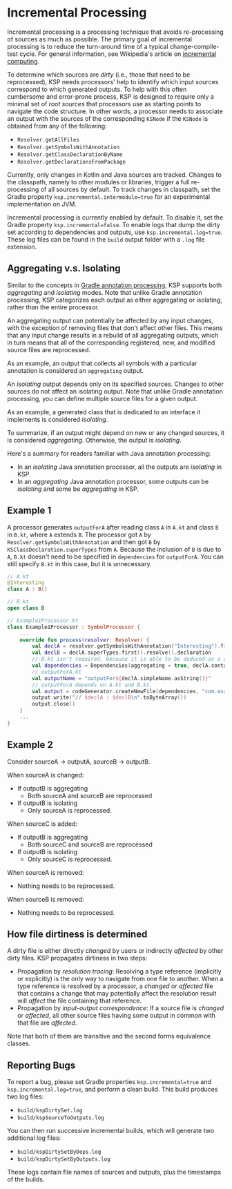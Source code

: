 # Incremental Processing

Incremental processing is a processing technique that avoids re-processing of sources as much as possible.
The primary goal of incremental processing is to reduce the turn-around time of a typical change-compile-test cycle.
For general information, see Wikipedia's article on [incremental computing](https://en.wikipedia.org/wiki/Incremental_computing).

To determine which sources are _dirty_ (i.e., those that need to be reprocessed), KSP needs
processors' help to identify which input sources correspond to which generated outputs.
To help with this often cumbersome and error-prone process, KSP is designed to require only a minimal
set of *root sources* that processors use as starting points to navigate the code structure. In other
words, a processor needs to associate an output with the sources of the corresponding `KSNode` if the
`KSNode` is obtained from any of the following:
* `Resolver.getAllFiles`
* `Resolver.getSymbolsWithAnnotation`
* `Resolver.getClassDeclarationByName`
* `Resolver.getDeclarationsFromPackage`

Currently, only changes in Kotlin and Java sources are tracked. Changes to the classpath, namely to other modules
or libraries, trigger a full re-processing of all sources by default. To track changes in classpath, set the Gradle property
`ksp.incremental.intermodule=true` for an experimental implementation on JVM.

Incremental processing is currently enabled by default. To disable it, set the Gradle property
`ksp.incremental=false`. To enable logs that dump the dirty set according to dependencies and
outputs, use `ksp.incremental.log=true`. These log files can be found in the `build` output folder with a `.log` file extension.

## Aggregating v.s. Isolating

Similar to the concepts in [Gradle annotation processing](https://docs.gradle.org/current/userguide/java_plugin.html#sec:incremental_annotation_processing),
KSP supports both *aggregating* and *isolating* modes. Note that unlike Gradle annotation processing,
KSP categorizes each output as either aggregating or isolating, rather than the entire processor.


An aggregating output can potentially be affected by any input changes, with the exception of removing files that don't affect
other files. This means that any input change results in a rebuild of all aggregating outputs,
which in turn means that all of the corresponding registered, new, and modified source files are reprocessed.

As an example, an output that collects all symbols with a particular annotation is considered an `aggregating` output.


An *isolating* output depends only on its specified sources. Changes to other sources do not affect an isolating output.
Note that unlike Gradle annotation processing, you can define multiple source files for a given output.

As an example, a generated class that is dedicated to an interface it implements is considered *isolating*.

To summarize, if an output might depend on new or any changed sources, it is considered *aggregating*. Otherwise, the output is *isolating*.

Here's a summary for readers familiar with Java annotation processing:
* In an *isolating* Java annotation processor, all the outputs are *isolating* in KSP.
* In an *aggregating* Java annotation processor, some outputs can be *isolating* and some be
*aggregating* in KSP.

## Example 1
A processor generates `outputForA` after reading class `A` in `A.kt` and class `B` in `B.kt`,
where `A` extends `B`. The processor got `A` by `Resolver.getSymbolsWithAnnotation` and then got
`B` by `KSClassDeclaration.superTypes` from `A`. Because the inclusion of `B` is due to `A`,
`B.kt` doesn't need to be specified in `dependencies` for `outputForA`. You can still specify `B.kt` in this case, but it is unnecessary.

```kotlin
// A.kt
@Interesting
class A : B()

// B.kt
open class B

// Example1Processor.kt
class Example1Processor : SymbolProcessor {
    ...
    override fun process(resolver: Resolver) {
        val declA = resolver.getSymbolsWithAnnotation("Interesting").first() as KSClassDeclaration
        val declB = declA.superTypes.first().resolve().declaration
        // B.kt isn't required, because it is able to be deduced as a dependency by KSP.
        val dependencies = Dependencies(aggregating = true, declA.containingFile!!)
        // outputForA.kt
        val outputName = "outputFor${declA.simpleName.asString()}"
        // outputForA depends on A.kt and B.kt.
        val output = codeGenerator.createNewFile(dependencies, "com.example", outputName, "kt")
        output.write("// $declA : $declB\n".toByteArray())
        output.close()
    }
    ...
}
```

## Example 2
Consider sourceA -> outputA, sourceB -> outputB.

When sourceA is changed:
* If outputB is aggregating
  * Both sourceA and sourceB are reprocessed
* If outputB is isolating
  * Only sourceA is reprocessed.

When sourceC is added:
* If outputB is aggregating
  * Both sourceC and sourceB are reprocessed
* If outputB is isolating
  * Only sourceC is reprocessed.

When sourceA is removed:
* Nothing needs to be reprocessed.

When sourceB is removed:
* Nothing needs to be reprocessed.

## How file dirtiness is determined
A dirty file is either directly *changed* by users or indirectly *affected* by other dirty files. KSP propagates dirtiness in two steps:
* Propagation by *resolution tracing*:
  Resolving a type reference (implicitly or explicitly) is the only way to navigate from one file
  to another. When a type reference is resolved by a processor, a *changed* or *affected* file that
  contains a change that may potentially affect the resolution result will *affect* the file
  containing that reference.
* Propagation by *input-output correspondence*:
  If a source file is *changed* or *affected*, all other source files having some output in common
  with that file are *affected*.

Note that both of them are transitive and the second forms equivalence classes.

## Reporting Bugs
To report a bug, please set Gradle properties `ksp.incremental=true` and `ksp.incremental.log=true`,
and perform a clean build. This build produces two log files:

* `build/kspDirtySet.log`
* `build/kspSourceToOutputs.log`

You can then run successive incremental builds, which will generate two additional log files:

* `build/kspDirtySetByDeps.log`
* `build/kspDirtySetByOutputs.log`

These logs contain file names of sources and outputs, plus the timestamps of the builds.
